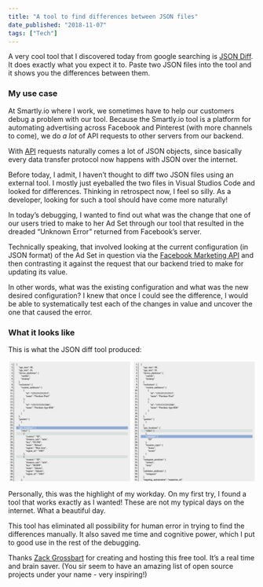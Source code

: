 ```yaml
---
title: "A tool to find differences between JSON files"
date_published: "2018-11-07"
tags: ["Tech"]
---
```


A very cool tool that I discovered today from google searching is [JSON Diff](http://www.jsondiff.com/). It does exactly what you expect it to. Paste two JSON files into the tool and it shows you the differences between them.

### My use case

At Smartly.io where I work, we sometimes have to help our customers debug a problem with our tool. Because the Smartly.io tool is a platform for automating advertising across Facebook and Pinterest (with more channels to come), we do _a lot_ of API requests to other servers from our backend.

With [API](/2018-02-03-what-is-an-api/) requests naturally comes a lot of JSON objects, since basically every data transfer protocol now happens with JSON over the internet.

Before today, I admit, I haven’t thought to diff two JSON files using an external tool. I mostly just eyeballed the two files in Visual Studios Code and looked for differences. Thinking in retrospect now, I feel so silly. As a developer, looking for such a tool should have come more naturally!

In today’s debugging, I wanted to find out what was the change that one of our users tried to make to her Ad Set through our tool that resulted in the dreaded “Unknown Error” returned from Facebook’s server.

Technically speaking, that involved looking at the current configuration (in JSON format) of the Ad Set in question via the [Facebook Marketing API](https://developers.facebook.com/docs/marketing-apis) and then contrasting it against the request that our backend tried to make for updating its value.

In other words, what was the existing configuration and what was the new desired configuration? I knew that once I could see the difference, I would be able to systematically test each of the changes in value and uncover the one that caused the error.

### What it looks like

This is what the JSON diff tool produced:

![json diff facebook ad set nick ang blog](images/Screen-Shot-2018-11-07-at-6.19.56-PM.png)

Personally, this was the highlight of my workday. On my first try, I found a tool that works exactly as I wanted! These are not my typical days on the internet. What a beautiful day.

This tool has eliminated all possibility for human error in trying to find the differences manually. It also saved me time and cognitive power, which I put to good use in the rest of the debugging.

Thanks [Zack Grossbart](http://www.zackgrossbart.com/blog/more-about-zack/) for creating and hosting this free tool. It’s a real time and brain saver. (You sir seem to have an amazing list of open source projects under your name - very inspiring!)
